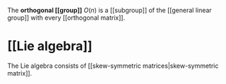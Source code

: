 The **orthogonal [[group]]** $O(n)$ is a [[subgroup]] of the [[general linear group]] with every [[orthogonal matrix]].

# [[Lie algebra]]

The Lie algebra consists of [[skew-symmetric matrices|skew-symmetric matrix]].